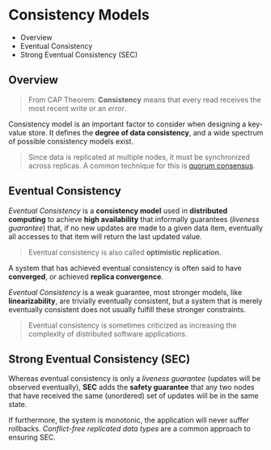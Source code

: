 # Consistency Models

* Overview
* Eventual Consistency
* Strong Eventual Consistency (SEC)

## Overview

> From CAP Theorem: **Consistency** means that every read receives the most recent write or an *error*.

Consistency model is an important factor to consider when designing a key-value store. It defines the **degree of data consistency**, and a wide spectrum of possible consistency models exist.

> Since data is replicated at multiple nodes, it must be synchronized across replicas. A common technique for this is [quorum consensus](../quorum-consensus).

## Eventual Consistency

*Eventual Consistency* is a **consistency model** used in **distributed computing** to achieve **high availability** that informally guarantees (*liveness guarantee*) that, if no new updates are made to a given data item, eventually all accesses to that item will return the last updated value.

> Eventual consistency is also called **optimistic replication**.

A system that has achieved eventual consistency is often said to have **converged**, or achieved **replica convergence**.

*Eventual Consistency* is a weak guarantee, most stronger models, like **linearizability**, are trivially eventually consistent, but a system that is merely eventually consistent does not usually fulfill these stronger constraints.

> Eventual consistency is sometimes criticized as increasing the complexity of distributed software applications.

## Strong Eventual Consistency (SEC)

Whereas eventual consistency is only a *liveness guarantee* (updates will be observed eventually), **SEC** adds the **safety guarantee** that any two nodes that have received the same (unordered) set of updates will be in the same state.

If furthermore, the system is monotonic, the application will never suffer rollbacks. *Conflict-free replicated data types* are a common approach to ensuring SEC.
